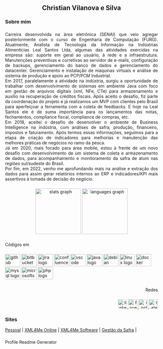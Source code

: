 ###
<h2 align="center">Christian Vilanova e Silva</h2>

###
<h3 align="left">Sobre mim</h3>

###
<p align="justify">Carreira desenvolvida na área eletrônica (SENAI) que veio agregar posteriormente com o curso de Engenharia de Computação (FURG). Atualmente, Analista de Tecnologia da Informação na Indústrias Alimentícias Leal Santos Ltda, algumas das atividades exercidas na empresa são: suporte em geral ao usuário, à rede e a infraestrutura. Manutenções preventivas e corretivas ao servidor de e-mails, configuração de backups, gerenciamento do banco de dados e gerenciamento do datacenter. Gerenciamento e instalação de máquinas virtuais e análise de sistema de produção e apoio ao PCP/PCM Industrial.<br>Em 2017, paralelamente a atividade na indústria, surgiu a oportunidade de trabalhar com desenvolvimento de sistemas em ambiente Java com foco em gestão de arquivos digitais (xml, NFe, CTe) para armazenamento e auxílio na recuperação de créditos fiscais. Após aceito o desafio, fiz parte da coordenação do projeto e já realizamos um MVP com clientes pelo Brasil para aperfeiçoar a ferramenta com a coleta de feedbacks. E hoje na Leal Santos ele é de suma importância para os lançamentos das notas, fechamentos, compliance fiscal, compliance de compras, etc.<br>Em 2018, aceitei o desafio de desenvolver o ambiente de Business Intelligence na indústria, com análises de safra, produção, financeiro, impostos e faturamento. Após termos essas informações, seguimos para a etapa de criação de indicadores para melhorias e manutenção das melhores práticas de negócios no ramo da pesca.<br>Já em 2020, mais focado para área mobile, estou à frente de um novo desafio com desenvolvimento de um sistema de coleta e armazenamento de dados, para acompanhamento e monitoramento da safra de atum nas regiões sul/sudeste do Brasil.<br>Por fim, em 2022, venho me aprofundando mais na análise e extração dos dados para assim gerar relatórios internos ao ERP e indicadores/KPI mais assertivos à tomada de decisão do negócio.</p>

###
<div align="center">
  <img src="https://github-readme-stats.vercel.app/api?hide_title=false&hide_rank=false&show_icons=true&include_all_commits=true&count_private=true&disable_animations=false&theme=github_dark&locale=pt-br&hide_border=false&username=christian-silva" height="150" alt="stats graph"  />
  <img src="https://github-readme-stats.vercel.app/api/top-langs?locale=pt-br&hide_title=false&layout=compact&card_width=320&langs_count=5&theme=github_dark&hide_border=false&username=christian-silva" height="150" alt="languages graph"  />
</div>

###
<p align="left">Códigos em</p>

###
<div align="left">
  <img src="https://cdn.jsdelivr.net/gh/devicons/devicon/icons/github/github-original.svg" height="40" width="50" alt="github logo"  />
  <img src="https://cdn.jsdelivr.net/gh/devicons/devicon/icons/bitbucket/bitbucket-original.svg" height="40" width="50" alt="bitbucket logo"  />
  <img src="https://cdn.jsdelivr.net/gh/devicons/devicon/icons/jira/jira-original.svg" height="40" width="50" alt="jira logo"  />
  <img src="https://cdn.jsdelivr.net/gh/devicons/devicon/icons/confluence/confluence-original.svg" height="40" width="50" alt="confluence logo"  />
  <img src="https://cdn.jsdelivr.net/gh/devicons/devicon/icons/vscode/vscode-original.svg" height="40" width="50" alt="vscode logo"  />
  <img src="https://cdn.jsdelivr.net/gh/devicons/devicon/icons/java/java-original.svg" height="40" width="50" alt="java logo"  />
  <img src="https://cdn.jsdelivr.net/gh/devicons/devicon/icons/debian/debian-original.svg" height="40" width="50" alt="debian logo"  />
  <img src="https://cdn.jsdelivr.net/gh/devicons/devicon/icons/linux/linux-original.svg" height="40" width="50" alt="linux logo"  />
  <img src="https://cdn.jsdelivr.net/gh/devicons/devicon/icons/docker/docker-original.svg" height="40" width="50" alt="docker logo"  />
  <img src="https://cdn.jsdelivr.net/gh/devicons/devicon/icons/mysql/mysql-original.svg" height="40" width="50" alt="mysql logo"  />
  <img src="https://cdn.jsdelivr.net/gh/devicons/devicon/icons/microsoftsqlserver/microsoftsqlserver-plain.svg" height="40" width="50" alt="microsoftsqlserver logo"  />
  <img src="https://cdn.jsdelivr.net/gh/devicons/devicon/icons/php/php-original.svg" height="40" width="50" alt="php logo"  />
</div>

###
<p align="right">Redes</p>

###
<div align="right">
  <a href="https://www.linkedin.com/in/christianvilanova/" target="_blank">
    <img src="https://img.shields.io/static/v1?message=LinkedIn&logo=linkedin&label=&color=0077B5&logoColor=white&labelColor=&style=for-the-badge" height="30" alt="linkedin logo"  />
  </a>
  <a href="https://www.facebook.com/christian.vilanova.silva" target="_blank">
    <img src="https://img.shields.io/static/v1?message=Facebook&logo=facebook&label=&color=1877F2&logoColor=white&labelColor=&style=for-the-badge" height="30" alt="facebook logo"  />
  </a>
  <a href="https://www.instagram.com/christian_vilanova/" target="_blank">
    <img src="https://img.shields.io/static/v1?message=Instagram&logo=instagram&label=&color=E4405F&logoColor=white&labelColor=&style=for-the-badge" height="30" alt="instagram logo"  />
  </a>
  <a href="https://t.me/christian_vilanova" target="_blank">
    <img src="https://img.shields.io/static/v1?message=Telegram&logo=telegram&label=&color=2CA5E0&logoColor=white&labelColor=&style=for-the-badge" height="30" alt="telegram logo"  />
  </a>
</div>
<h3 align="left">Sites</h3>
<div align="left">
	<div class="center">
		<a href="https://christiansilva.com.br/" target="_blank">Pessoal</a>  |  
		<a href="https://online.xml4me.com.br" target="_blank">XML4Me Online</a> |  
		<a href="http://www.xml4me.com" target="_blank">XML4Me Software</a>  |  
		<a href="http://safra.lealsantos.com" target="_blank">Gestão da Safra</a>  |  
	</div>
</div>

###
Profile Readme Generator
